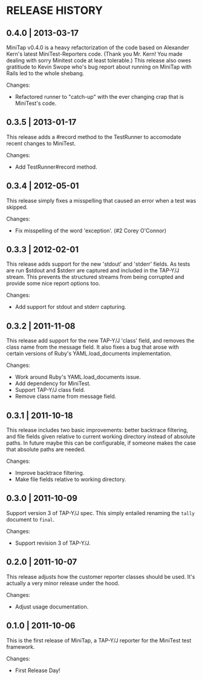 # RELEASE HISTORY

## 0.4.0 | 2013-03-17

MiniTap v0.4.0 is a heavy refactorization of the code based on
Alexander Kern's latest MiniTest-Reporters code. (Thank you
Mr. Kern! You made dealing with sorry Minitest code at least
tolerable.) This release also owes gratitiude to Kevin Swope
who's bug report about running on MiniTap with Rails led to
the whole shebang.

Changes:

* Refactored runner to "catch-up" with the ever changing 
  crap that is MiniTest's code.


## 0.3.5 | 2013-01-17

This release adds a #record method to the TestRunner to accomodate 
recent changes to MiniTest.

Changes:

* Add TestRunner#record method.


## 0.3.4 | 2012-05-01

This release simply fixes a misspelling that caused an error
when a test was skipped.

Changes:

* Fix misspelling of the word 'exception'. (#2 Corey O'Connor)


## 0.3.3 | 2012-02-01

This release adds support for the new 'stdout' and 'stderr' fields.
As tests are run $stdout and $stderr are captured and included in
the TAP-Y/J stream. This prevents the structured streams from being
corrupted and provide some nice report options too.

Changes:

* Add support for stdout and stderr capturing.


## 0.3.2 | 2011-11-08

This release add support for the new TAP-Y/J 'class' field, and removes
the class name from the message field. It also fixes a bug that
arose with certain versions of Ruby's YAML.load_documents implementation.

Changes:

* Work around Ruby's YAML.load_documents issue.
* Add dependency for MiniTest.
* Support TAP-Y/J class field.
* Remove class name from message field.


## 0.3.1 | 2011-10-18

This release includes two basic improvements: better backtrace filtering,
and file fields given relative to current working directory instead of
absolute paths. In future maybe this can be configurable, if someone makes
the case that absolute paths are needed.

Changes:

* Improve backtrace filtering.
* Make file fields relative to working directory.


## 0.3.0 | 2011-10-09

Support version 3 of TAP-Y/J spec. This simply entailed renaming
the `tally` document to `final`.

Changes:

* Support revision 3 of TAP-Y/J.


## 0.2.0 | 2011-10-07

This release adjusts how the customer reporter classes
should be used. It's actually a very minor release under 
the hood.

Changes:

* Adjust usage documentation.


## 0.1.0 | 2011-10-06

This is the first release of MiniTap, a TAP-Y/J reporter
for the MiniTest test framework.

Changes:

* First Release Day!
